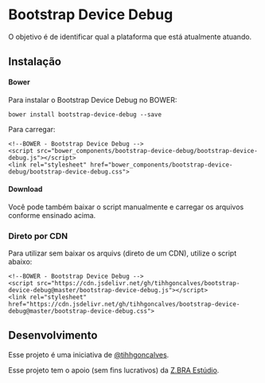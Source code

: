 # Bootstrap Device Debug
O objetivo é de identificar qual a plataforma que está atualmente atuando.

## Instalação

#### Bower

Para instalar o Bootstrap Device Debug no BOWER:

    bower install bootstrap-device-debug --save

Para carregar:
 
    <!--BOWER - Bootstrap Device Debug -->
    <script src="bower_components/bootstrap-device-debug/bootstrap-device-debug.js"></script>
    <link rel="stylesheet" href="bower_components/bootstrap-device-debug/bootstrap-device-debug.css">
    
#### Download

Você pode também baixar o script manualmente e carregar os arquivos conforme ensinado acima.

### Direto por CDN

Para utilizar sem baixar os arquivs (direto de um CDN), utilize o script abaixo:

 
    <!--BOWER - Bootstrap Device Debug -->
    <script src="https://cdn.jsdelivr.net/gh/tihhgoncalves/bootstrap-device-debug@master/bootstrap-device-debug.js"></script>
    <link rel="stylesheet" href="https://cdn.jsdelivr.net/gh/tihhgoncalves/bootstrap-device-debug@master/bootstrap-device-debug.css">
    

## Desenvolvimento

Esse projeto é uma iniciativa de [@tihhgoncalves](https://github.com/tihhgoncalves).

Esse projeto tem o apoio (sem fins lucrativos) da [Z.BRA Estúdio](http://www.zbraestudio.com.br).
  
